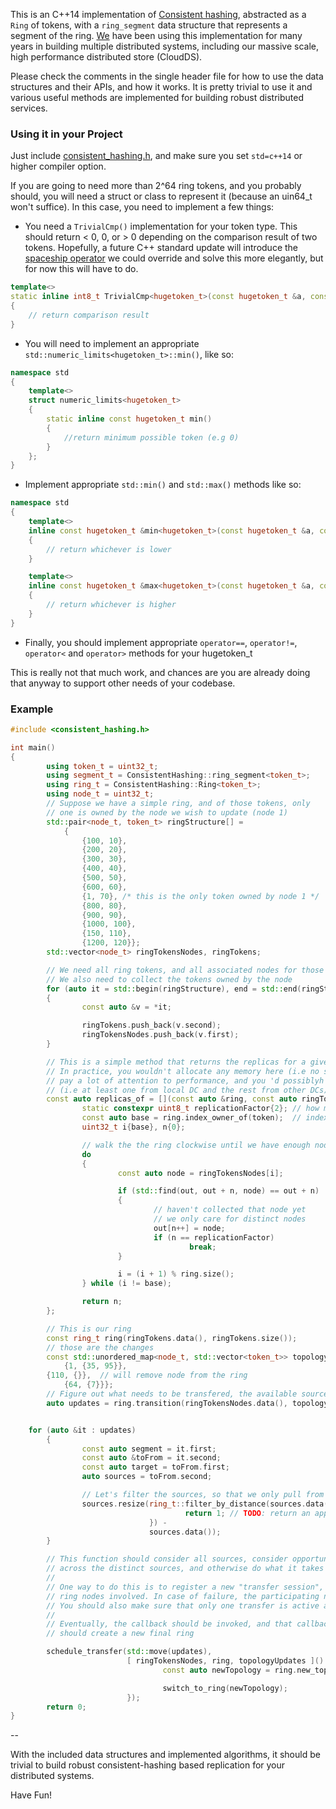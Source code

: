 This is an C++14 implementation of [Consistent hashing](https://en.wikipedia.org/wiki/Consistent_hashing), abstracted as a `Ring` of tokens, with a `ring_segment` data structure that represents a segment of the ring. [We](http://phaistosnetworks.gr/) have been using this implementation for many years in building multiple distributed systems, including our massive scale, high performance distributed store (CloudDS). 

Please check the comments in the single header file for how to use the data structures and their APIs, and how it works. 
It is pretty trivial to use it and various useful methods are implemented for building robust distributed services.

### Using it in your Project
Just include [consistent_hashing.h](https://github.com/phaistos-networks/ConsistentHashing/blob/master/consistent_hashing.h), and make sure you set `std=c++14` or higher compiler option.

If you are going to need more than 2^64 ring tokens, and you probably should, you will need a struct or class to represent it (because an uin64_t won't suffice). In this case, you need to implement a few things:

- You need a `TrivialCmp()` implementation for your token type. This should return < 0, 0, or > 0 depending on the comparison result of two tokens. Hopefully, a future C++ standard update will introduce the [spaceship operator](https://en.wikipedia.org/wiki/Three-way_comparison) we could override and solve this more elegantly, but for now this will have to do.
```cpp
template<>
static inline int8_t TrivialCmp<hugetoken_t>(const hugetoken_t &a, const hugetoken_t &b)
{
	// return comparison result
}
```

- You will need to implement an appropriate `std::numeric_limits<hugetoken_t>::min()`, like so:
```cpp
namespace std
{
	template<>
	struct numeric_limits<hugetoken_t>
	{
		static inline const hugetoken_t min()
		{
			//return minimum possible token (e.g 0)
		}
	};
}
```

- Implement appropriate `std::min()` and `std::max()` methods like so:
```cpp
namespace std
{
	template<>
	inline const hugetoken_t &min<hugetoken_t>(const hugetoken_t &a, const hugetoken_t &b)
	{
		// return whichever is lower
	}

	template<>
	inline const hugetoken_t &max<hugetoken_t>(const hugetoken_t &a, const hugetoken_t &b)
	{
		// return whichever is higher 
	}
}
```

- Finally, you should implement appropriate `operator==`, `operator!=`, `operator<` and `operator>` methods for your hugetoken_t

This is really not that much work, and chances are you are already doing that anyway to support other needs of your codebase.

### Example

```cpp
#include <consistent_hashing.h>

int main()
{
        using token_t = uint32_t;
        using segment_t = ConsistentHashing::ring_segment<token_t>;
        using ring_t = ConsistentHashing::Ring<token_t>;
        using node_t = uint32_t;
        // Suppose we have a simple ring, and of those tokens, only
        // one is owned by the node we wish to update (node 1)
        std::pair<node_t, token_t> ringStructure[] =
            {
                {100, 10},
                {200, 20},
                {300, 30},
                {400, 40},
                {500, 50},
                {600, 60},
                {1, 70}, /* this is the only token owned by node 1 */
                {800, 80},
                {900, 90},
                {1000, 100},
                {150, 110},
                {1200, 120}};
        std::vector<node_t> ringTokensNodes, ringTokens;

        // We need all ring tokens, and all associated nodes for those tokens.
        // We also need to collect the tokens owned by the node
        for (auto it = std::begin(ringStructure), end = std::end(ringStructure); it != end; ++it)
        {
                const auto &v = *it;

                ringTokens.push_back(v.second);
                ringTokensNodes.push_back(v.first);
        }

        // This is a simple method that returns the replicas for a given token
        // In practice, you wouldn't allocate any memory here (i.e no std::vector<> use), you 'd
        // pay a lot of attention to performance, and you 'd possiblyh consider physical placement of node
        // (i.e at least one from local DC and the rest from other DCs)
        const auto replicas_of = [](const auto &ring, const auto ringTokensNodes, const token_t token, node_t *const out) {
                static constexpr uint8_t replicationFactor{2}; // how many copies of each ring segment we need at any given time
                const auto base = ring.index_owner_of(token);  // index in the ring tokens for the token-owner of token(input)
                uint32_t i{base}, n{0};

                // walk the the ring clockwise until we have enough nodes to return
                do
                {
                        const auto node = ringTokensNodes[i];

                        if (std::find(out, out + n, node) == out + n)
                        {
                                // haven't collected that node yet
                                // we only care for distinct nodes
                                out[n++] = node;
                                if (n == replicationFactor)
                                        break;
                        }

                        i = (i + 1) % ring.size();
                } while (i != base);

                return n;
        };

        // This is our ring
        const ring_t ring(ringTokens.data(), ringTokens.size());
        // those are the changes
        const std::unordered_map<node_t, std::vector<token_t>> topologyUpdates{
            {1, {35, 95}},
	    {110, {}}, 	// will remove node from the ring
            {64, {7}}};
        // Figure out what needs to be transfered, the available sources for those segments, and the targets
        auto updates = ring.transition(ringTokensNodes.data(), topologyUpdates, replicas_of);


	for (auto &it : updates)
        {
                const auto segment = it.first;
                const auto &toFrom = it.second;
                const auto target = toFrom.first;
                auto sources = toFrom.second;

                // Let's filter the sources, so that we only pull from the nodes closest to us in terms of node hopes
                sources.resize(ring_t::filter_by_distance(sources.data(), sources.data() + sources.size(), [target](const auto node) {
                                       return 1; // TODO: return an appropriate distance from target to node
                               }) -
                               sources.data());
        }

        // This function should consider all sources, consider opportunities for fairly scheduling of transfers
        // across the distinct sources, and otherwise do what it takes to transfer data among nodes
        //
        // One way to do this is to register a new "transfer session", and coordinate the process among all
        // ring nodes involved. In case of failure, the participating nodes should also abort.
        // You should also make sure that only one transfer is active at any given time.
        //
        // Eventually, the callback should be invoked, and that callback
        // should create a new final ring

        schedule_transfer(std::move(updates),
                          [ ringTokensNodes, ring, topologyUpdates ]() {
                                  const auto newTopology = ring.new_topology(ringTokensNodes.data(), topologyUpdates);

                                  switch_to_ring(newTopology);
                          });
        return 0;
}
```
--

With the included data structures and implemented algorithms, it should be trivial to build robust consistent-hashing based replication for your distributed systems.

Have Fun!
